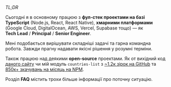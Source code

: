 _TL;DR_

Сьогодні я в основному працюю з **фул-стек проектами на базі TypeScript** (Node.js, React, React Native), **хмарними платформами** (Google Cloud, DigitalOcean, AWS, Vercel, Supabase тощо) &mdash; як **Tech&nbsp;Lead** / **Principal** / **Senior&nbsp;Engineer**.

Мені подобається вирішувати складніші задачі та гарна командна робота. Завжди прагну надавати якісні рішення у розумні терміни.

Також працюю над деякими **open-source** проектами. Як от вихідний код [даного сайту](https://github.com/dmythro/dmythro.com) чи мій модуль `countries-list` з [~1.2к зірок на GitHub](https://github.com/annexare/Countries) та [850к+ зкачувань на місяць на NPM](https://www.npmjs.com/package/countries-list).

Розділ **FAQ** містить трохи більше інформації про поточну ситуацію.
